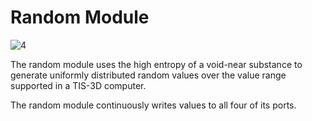 # Random Module

![4](item:tis3d:moduleRandom)

The random module uses the high entropy of a void-near substance to generate uniformly distributed random values over the value range supported in a TIS-3D computer.

The random module continuously writes values to all four of its ports. 